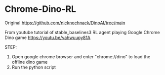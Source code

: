 # Chrome-Dino-RL

Original 
https://github.com/nicknochnack/DinoAI/tree/main

From youtube tutorial of stable_baselines3 RL agent playing Google Chrome Dino game
https://youtu.be/vahwuupy81A




STEP:
1. Open google  chrome browser and enter "chrome://dino" to load the offline dino game
2. Run the python script

   
